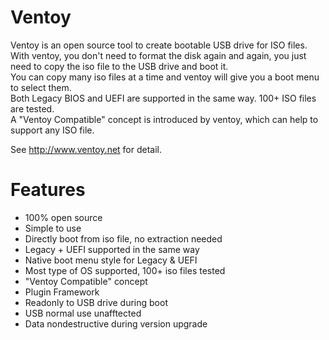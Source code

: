 # Ventoy
Ventoy is an open source tool to create bootable USB drive for ISO files.   
With ventoy, you don't need to format the disk again and again, you just need to copy the iso file to the USB drive and boot it.   
You can copy many iso files at a time and ventoy will give you a boot menu to select them.  
Both Legacy BIOS and UEFI are supported in the same way. 100+ ISO files are tested.  
A "Ventoy Compatible" concept is introduced by ventoy, which can help to support any ISO file.  

See http://www.ventoy.net for detail.

# Features
* 100% open source 
* Simple to use
* Directly boot from iso file, no extraction needed
* Legacy + UEFI supported in the same way
* Native boot menu style for Legacy & UEFI
* Most type of OS supported, 100+ iso files tested
* "Ventoy Compatible" concept
* Plugin Framework
* Readonly to USB drive during boot
* USB normal use unafftected
* Data nondestructive during version upgrade
